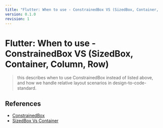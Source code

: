 ```yaml
---
title: "Flutter: When to use - ConstrainedBox VS (SizedBox, Container, Column, Row)"
version: 0.1.0
revision: 1
---
```


# Flutter: When to use - ConstrainedBox VS (SizedBox, Container, Column, Row)

> this describes when to use ConstrainedBox instead of listed above, and how we handle relative layout scenarios in design-to-code-standard.

## References

- [ConstrainedBox](https://api.flutter.dev/flutter/widgets/ConstrainedBox-class.html)
- [SizedBox Vs Container](https://stackoverflow.com/questions/55716322/flutter-sizedbox-vs-container-why-use-one-instead-of-the-other)
